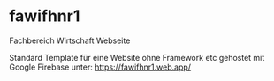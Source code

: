 # fawifhnr1
Fachbereich Wirtschaft Webseite


Standard Template für eine Website ohne Framework etc gehostet mit Google Firebase unter: https://fawifhnr1.web.app/
